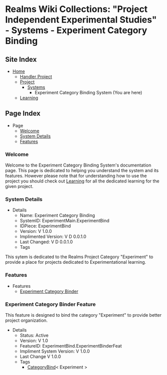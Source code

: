 [Page]:https://github.com/Ancient-Majik-Tech/Learn.Tutorial.MainCollect/blob/main/MainProjects/Experiment/Systems/ExperimentBindSys.md

[Page Home]:https://github.com/Ancient-Majik-Tech/Learn.Tutorial.Collections/blob/main/Project/Extends/ProjectUpdateInWorks.md
[Page Proj Home]:https://github.com/Ancient-Majik-Tech/Learn.Tutorial.Collections/blob/main/Project/Extends/ProjectUpdateInWorks.md
[Page Proj Parent]:https://github.com/Ancient-Majik-Tech/Learn.Tutorial.Collections/blob/main/Project/Extends/ProjectUpdateInWorks.md
[Page Sys Home]:[ProjHome]#system-layout
[Page Learn Home]:https://github.com/Ancient-Majik-Tech/Learn.Tutorial.Collections/blob/main/Project/Extends/ProjectUpdateInWorks.md

[Sec Welcome]:https://github.com/Ancient-Majik-Tech/Learn.Tutorial.MainCollect/blob/main/MainProjects/Experiment/Systems/ExperimentBindSys.md#welcome
[Sec Details]:https://github.com/Ancient-Majik-Tech/Learn.Tutorial.MainCollect/blob/main/MainProjects/Experiment/Systems/ExperimentBindSys.md#system-details
[Sec Features]:https://github.com/Ancient-Majik-Tech/Learn.Tutorial.MainCollect/blob/main/MainProjects/Experiment/Systems/ExperimentBindSys.md#features

[Feat Bind]:https://github.com/Ancient-Majik-Tech/Learn.Tutorial.MainCollect/blob/main/MainProjects/Experiment/Systems/ExperimentBindSys.md#experiment-category-binder-feature

[Tag Feat CatBind]:https://github.com/Ancient-Majik-Tech/Learn.Tutorial.Collections/blob/main/Project/Extends/ProjectUpdateInWorks.md

# Realms Wiki Collections: "Project Independent Experimental Studies" - Systems - Experiment Category Binding 

## Site Index

- [Home][Page Home]
	- [Handler Project][Page Proj Parent]
	- [Project][Page Proj Home]
		- [Systems][Page Sys Home]
			- Experiment Category Binding System (You are here)
	- [Learning][Page Learn Home]

## Page Index

- Page
	- [Welcome][Sec Welcome]
	- [System Details][Sec Details]
	- [Features][Sec Features]

### Welcome

Welcome to the Experiment Category Binding System's documentation page. This page is dedicated to helping you understand the system and its features. However please note that for understanding how to use the project you should check out [Learning][Page Learn Home] for all the dedicated learning for the given project.

### System Details

- Details
	- Name: Experiment Category Binding
	- SystemID: ExperimentMain.ExperimentBind
	- IDPiece: ExperimentBind
	- Version: V 1.0.0
	- Implimented Version: V D 0.0.1.0
	- Last Changed: V D 0.0.1.0
	- Tags

This sytem is dedicated to the Realms Project Category "Experiment" to provide a place for projects dedicated to Experimentational learning.

### Features

- Features
	- [Experiment Category Binder][Feat Bind]


### Experiment Category Binder Feature

This feature is designed to bind the category "Experiment" to provide better project organization.

- Details
	- Status: Active
	- Version: V 1.0
	- FeatureID: ExperimentBind.ExperimentBinderFeat
	- Impliment System Version: V 1.0.0
	- Last Change V 1.0.0
	- Tags
		- [CategoryBind][Tag Feat CatBind]< Experiment >